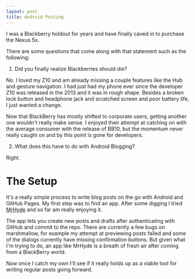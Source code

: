 ```yaml
---
layout: post
title: Android Posting
---
```


I was a Blackberry holdout for years and have finally caved in to purchase the Nexus 5x.

There are some questions that come along with that statement such as the following:

1. Did you finally realize Blackberries should die?

No. I loved my Z10 and am already missing a couple features like the Hub and gesture navigation. I had just had my phone ever since the developer Z10 was released in the 2013 and it was in rough shape. Besides a broken lock button and headphone jack and scratched screen and poor battery life, I just wanted a change.

Now that BlackBerry has mostly shifted to corporate users, getting another one wouldn't really make sense. I enjoyed their attempt at catching on with the average consumer with the release of BB10, but the momentum never really caught on and by this point is gone for developers.

2. What does this have to do with Android Blogging?

Right.

# The Setup

It's a really simple process to write blog posts on the go with Android and GitHub Pages. My first step was to find an app. After some digging I tried [MrHyde](https://github.com/FauDroids/MrHyde) and so far am really enjoying it.

The app lets you create new posts and drafts after authenticating with GitHub and commit to the repo. There are currently a few bugs on marshmallow, for example my attempt at previewing posts failed and some of the dialogs currently have missing confirmation buttons. But given what I'm trying to do, an app like MrHyde is a breath of fresh air after coming from a BlackBerry world.

Now once I catch my own I'll see if it really holds up as a viable tool for writing regular posts going forward.
